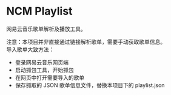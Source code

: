 # NCM Playlist
网易云音乐歌单解析及播放工具。  
  
注意：本项目并非直接通过链接解析歌单，需要手动获取歌单信息。  
导入歌单大致方法：  
- 登录网易云音乐网页端
- 启动抓包工具，开始抓包
- 在网页中打开需要导入的歌单
- 保存抓取的 JSON 歌单信息文件，替换本项目下的 playlist.json
